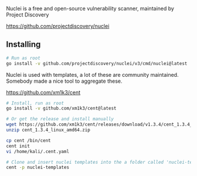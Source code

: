 Nuclei is a free and open-source vulnerability scanner, maintained by Project Discovery 

https://github.com/projectdiscovery/nuclei

## Installing
```bash
# Run as root
go install -v github.com/projectdiscovery/nuclei/v3/cmd/nuclei@latest


```

Nuclei is used with templates, a lot of these are community maintained. Somebody made a nice tool to aggregate these. 

https://github.com/xm1k3/cent

```bash
# Install, run as root
go install -v github.com/xm1k3/cent@latest

# Or get the release and install manually
wget https://github.com/xm1k3/cent/releases/download/v1.3.4/cent_1.3.4_linux_amd64.zip
unzip cent_1.3.4_linux_amd64.zip

cp cent /bin/cent
cent init
vi /home/kali/.cent.yaml

# Clone and insert nuclei templates into the a folder called 'nuclei-templates'
cent -p nuclei-templates
```
